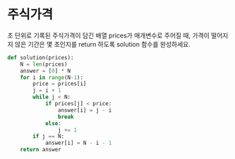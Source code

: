 # 주식가격

초 단위로 기록된 주식가격이 담긴 배열 prices가 매개변수로 주어질 때, 가격이 떨어지지 않은 기간은 몇 초인지를 return 하도록 solution 함수를 완성하세요.



```python
def solution(prices):
    N = len(prices)
    answer = [0] * N
    for i in range(N-1):
        price = prices[i]
        j = i + 1
        while j < N:
            if prices[j] < price:
                answer[i] = j - i
                break
            else:
                j += 1
        if j == N:
            answer[i] = N - i - 1
    return answer
```

